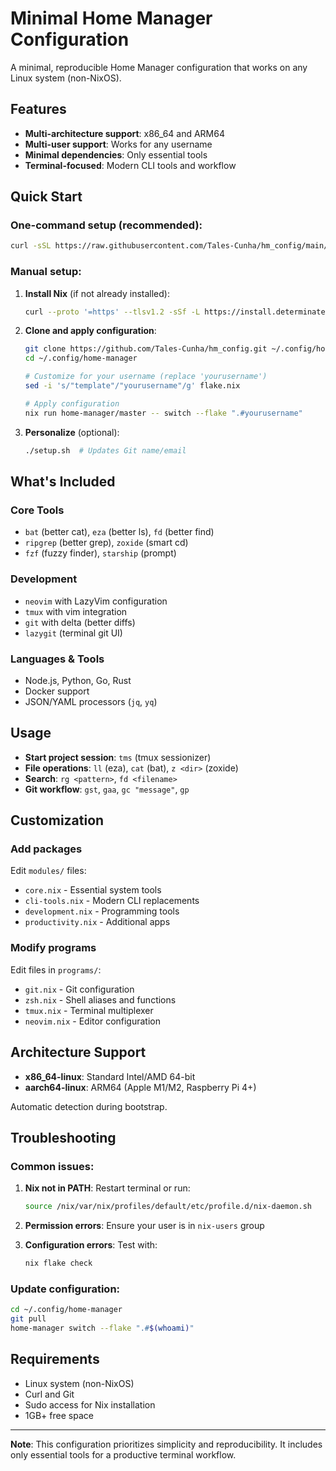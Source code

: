 # Minimal Home Manager Configuration

A minimal, reproducible Home Manager configuration that works on any Linux system (non-NixOS).

## Features

- **Multi-architecture support**: x86_64 and ARM64
- **Multi-user support**: Works for any username
- **Minimal dependencies**: Only essential tools
- **Terminal-focused**: Modern CLI tools and workflow

## Quick Start

### One-command setup (recommended):

```bash
curl -sSL https://raw.githubusercontent.com/Tales-Cunha/hm_config/main/bootstrap.sh | bash
```

### Manual setup:

1. **Install Nix** (if not already installed):
   ```bash
   curl --proto '=https' --tlsv1.2 -sSf -L https://install.determinate.systems/nix | sh -s -- install
   ```

2. **Clone and apply configuration**:
   ```bash
   git clone https://github.com/Tales-Cunha/hm_config.git ~/.config/home-manager
   cd ~/.config/home-manager
   
   # Customize for your username (replace 'yourusername')
   sed -i 's/"template"/"yourusername"/g' flake.nix
   
   # Apply configuration
   nix run home-manager/master -- switch --flake ".#yourusername"
   ```

3. **Personalize** (optional):
   ```bash
   ./setup.sh  # Updates Git name/email
   ```

## What's Included

### Core Tools
- `bat` (better cat), `eza` (better ls), `fd` (better find)
- `ripgrep` (better grep), `zoxide` (smart cd)
- `fzf` (fuzzy finder), `starship` (prompt)

### Development
- `neovim` with LazyVim configuration
- `tmux` with vim integration
- `git` with delta (better diffs)
- `lazygit` (terminal git UI)

### Languages & Tools
- Node.js, Python, Go, Rust
- Docker support
- JSON/YAML processors (`jq`, `yq`)

## Usage

- **Start project session**: `tms` (tmux sessionizer)
- **File operations**: `ll` (eza), `cat` (bat), `z <dir>` (zoxide)
- **Search**: `rg <pattern>`, `fd <filename>`
- **Git workflow**: `gst`, `gaa`, `gc "message"`, `gp`

## Customization

### Add packages
Edit `modules/` files:
- `core.nix` - Essential system tools
- `cli-tools.nix` - Modern CLI replacements
- `development.nix` - Programming tools
- `productivity.nix` - Additional apps

### Modify programs
Edit files in `programs/`:
- `git.nix` - Git configuration
- `zsh.nix` - Shell aliases and functions
- `tmux.nix` - Terminal multiplexer
- `neovim.nix` - Editor configuration

## Architecture Support

- **x86_64-linux**: Standard Intel/AMD 64-bit
- **aarch64-linux**: ARM64 (Apple M1/M2, Raspberry Pi 4+)

Automatic detection during bootstrap.

## Troubleshooting

### Common issues:

1. **Nix not in PATH**: Restart terminal or run:
   ```bash
   source /nix/var/nix/profiles/default/etc/profile.d/nix-daemon.sh
   ```

2. **Permission errors**: Ensure your user is in `nix-users` group

3. **Configuration errors**: Test with:
   ```bash
   nix flake check
   ```

### Update configuration:
```bash
cd ~/.config/home-manager
git pull
home-manager switch --flake ".#$(whoami)"
```

## Requirements

- Linux system (non-NixOS)
- Curl and Git
- Sudo access for Nix installation
- 1GB+ free space

---

**Note**: This configuration prioritizes simplicity and reproducibility. It includes only essential tools for a productive terminal workflow.
